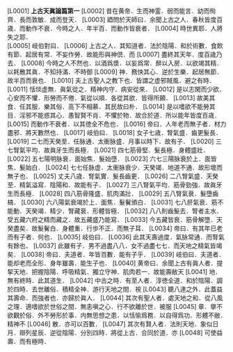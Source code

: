 [L0001] **上古天眞論篇第一**
[L0002] 昔在黄帝．生而神霊．弱而能言．幼而徇齊．長而敦敏．成而登天．
[L0003] 廼問於天師曰．余聞上古之人．春秋皆度百歳．而動作不衰．今時之人．年半百．而動作皆衰者．
[L0004] 時世異耶．人將失之耶．  
[L0005] 岐伯對曰．
[L0006] 上古之人．其知道者．法於陰陽．和於術數．食飮有節．起居有常．不妄作勞．故能形與神倶．而
[L0007] 盡終其天年．度百歳乃去．
[L0008] 今時之人不然也．以酒爲漿．以妄爲常．醉以入房．以欲竭其精．以耗散其眞．不知持滿．不時御
[L0009] 神．務快其心．逆於生樂．起居無節．故半百而衰也．
[L0010] 夫上古聖人之教下也．皆謂之虚邪賊風．避之有時．
[L0011] 恬惔虚無．眞氣從之．精神内守．病安從來．
[L0012] 是以志閑而少欲．心安而不懼．形勞而不倦．氣從以順．各從其欲．皆得所願．
[L0013] 故美其食．任其服．樂其俗．高下不相慕．其民故曰朴．
[L0014] 是以嗜欲不能勞其目．淫邪不能惑其心．愚智賢不肖．不懼於物．故合於道．所以能年皆度百歳．
[L0015] 而動作不衰者．以其徳全不危也．
[L0016] 帝曰．人年老而無子者．材力盡邪．將天數然也．
[L0017] 岐伯曰．
[L0018] 女子七歳．腎氣盛．齒更髮長．
[L0019] 二七而天癸至．任脉通．太衝脉盛．月事以時下．故有子．
[L0020] 三七腎氣平均．故眞牙生而長極．
[L0021] 四七筋骨堅．髮長極．身體盛壯．
[L0022] 五七陽明脉衰．面始焦．髮始墮．
[L0023] 六七三陽脉衰於上．面皆焦．髮始白．
[L0024] 七七任脉虚．太衝脉衰少．天癸竭．地道不通．故形壞而無子也．
[L0025] 丈夫八歳．腎氣實．髮長齒更．
[L0026] 二八腎氣盛．天癸至．精氣溢寫．陰陽和．故能有子．
[L0027] 三八腎氣平均．筋骨勁強．故眞牙生而長極．
[L0028] 四八筋骨隆盛．肌肉滿壯．
[L0029] 五八腎氣衰．髮墮齒槁．
[L0030] 六八陽氣衰竭於上．面焦．髮鬢頒白．
[L0031] 七八肝氣衰．筋不能動．天癸竭．精少．腎藏衰．形體皆極．
[L0032] 八八則齒髮去．腎者主水．受五藏六府之精而藏之．故五藏盛乃能寫．
[L0033] 今五藏皆衰．筋骨解墮．天癸盡矣．故髮鬢白．身體重．行歩不正．而無子耳．
[L0034] 帝曰．有其年已老而有子者．何也．
[L0035] 岐伯曰．
[L0036] 此其天壽過度．氣脉常通．而腎氣有餘也．
[L0037] 此雖有子．男不過盡八八．女不過盡七七．而天地之精氣皆竭矣．
[L0038] 帝曰．夫道者．年皆百數．能有子乎．
[L0039] 岐伯曰．夫道者．能却老而全形．身年雖壽．能生子也．
[L0040] 黄帝曰．余聞上古有眞人者．提挈天地．把握陰陽．呼吸精氣．獨立守神．肌肉若一．故能壽敝天
[L0041] 地．無有終時．此其道生．
[L0042] 中古之時．有至人者．淳徳全道．和於陰陽．調於四時．去世離俗．積精全神．游行天地之間．視
[L0043] 聽八達之外．此蓋益其壽命．而強者也．亦歸於眞人．
[L0044] 其次有聖人者．處天地之和．從八風之理．適嗜欲於世俗之間．無恚嗔之心．行不欲離於世．被服
[L0045] 章．擧不欲觀於俗．外不勞形於事．内無思想之患．以恬愉爲務．以自得爲功．形體不敝．精神不
[L0046] 散．亦可以百數．
[L0047] 其次有賢人者．法則天地．象似日月．辯列星辰．逆從陰陽．分別四時．將從上古．合同於道．亦
[L0048] 可使益壽．而有極時．
